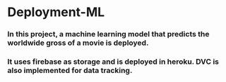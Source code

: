 # Deployment-ML
### In this project, a machine learning model that predicts the worldwide gross of a movie is deployed.
### It uses firebase as storage and is deployed in heroku. DVC is also implemented for data tracking.
